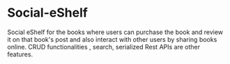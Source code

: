 # Social-eShelf

Social eShelf for the books where users can purchase the book and review it on that book's post and also interact with other users by sharing books online. CRUD functionalities , search, serialized Rest APIs are other features.
